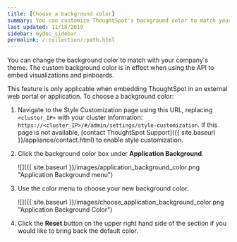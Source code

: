 ```yaml
---
title: [Choose a background color]
summary: You can customize ThoughtSpot's background color to match your company's theme.
last_updated: 11/18/2019
sidebar: mydoc_sidebar
permalink: /:collection/:path.html
---
```

You can change the background color to match with your company's theme. The custom background color is in effect when using the API to embed visualizations and pinboards.

This feature is only applicable when embedding ThoughtSpot in an external web portal or application. To choose a background color:

1. Navigate to the Style Customization page using this URL, replacing `<cluster_IP>` with your cluster information: `https://<cluster_IP>/#/admin/settings/style-customization`. If this page is not available, [contact ThoughtSpot Support]({{ site.baseurl }}/appliance/contact.html) to enable style customization.

1. Click the background color box under **Application Background**.

     ![]({{ site.baseurl }}/images/application_background_color.png "Application Background menu")

2. Use the color menu to choose your new background color.

     ![]({{ site.baseurl }}/images/choose_application_background_color.png "Application Background Color")

3. Click the **Reset** button on the upper right hand side of the section if you would like to bring back the default color.
